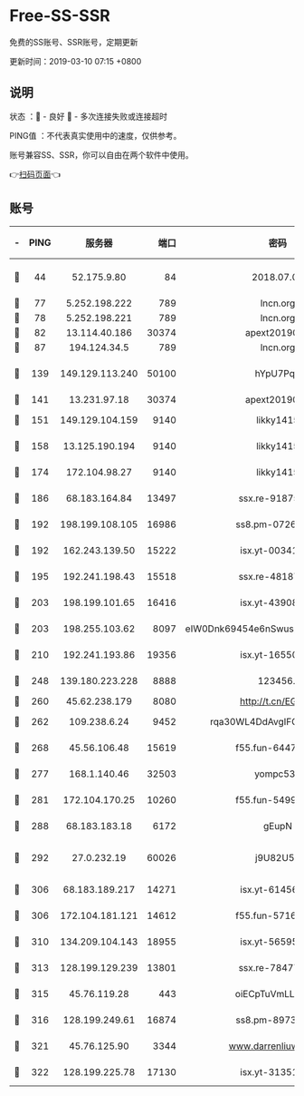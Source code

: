 # Free-SS-SSR

免费的SS账号、SSR账号，定期更新

更新时间：2019-03-10 07:15 +0800

## 说明

状态     ：🙂 - 良好 🙁 - 多次连接失败或连接超时

PING值   ：不代表真实使用中的速度，仅供参考。

账号兼容SS、SSR，你可以自由在两个软件中使用。

👉[扫码页面](https://liesauer.github.io/Free-SS-SSR/)👈

## 账号

|-|PING|服务器|端口|密码|加密方式|区域|
|:----:|:----:|:-----:|-----:|:----:|:----:|:----:|
|🙂|44|52.175.9.80|84|2018.07.07|chacha20-ietf-poly1305|HK|
|🙂|77|5.252.198.222|789|lncn.org|rc4|JP|
|🙂|78|5.252.198.221|789|lncn.org|rc4|JP|
|🙂|82|13.114.40.186|30374|apext2019006|chacha20|JP|
|🙂|87|194.124.34.5|789|lncn.org|rc4|JP|
|🙂|139|149.129.113.240|50100|hYpU7PqP|chacha20-ietf-poly1305|CN|
|🙂|141|13.231.97.18|30374|apext2019006|chacha20|JP|
|🙂|151|149.129.104.159|9140|likky1415|aes-256-cfb|HK|
|🙂|158|13.125.190.194|9140|likky1415|aes-256-cfb|KR|
|🙂|174|172.104.98.27|9140|likky1415|aes-256-cfb|JP|
|🙂|186|68.183.164.84|13497|ssx.re-91875474|aes-256-cfb|US|
|🙂|192|198.199.108.105|16986|ss8.pm-07262504|aes-256-cfb|US|
|🙂|192|162.243.139.50|15222|isx.yt-00341910|aes-256-cfb|US|
|🙂|195|192.241.198.43|15518|ssx.re-48187245|aes-256-cfb|US|
|🙂|203|198.199.101.65|16416|isx.yt-43908070|aes-256-cfb|US|
|🙂|203|198.255.103.62|8097|eIW0Dnk69454e6nSwuspv9DmS201tQ0D|aes-256-cfb|US|
|🙂|210|192.241.193.86|19356|isx.yt-16550263|aes-256-cfb|US|
|🙂|248|139.180.223.228|8888|123456..|aes-256-cfb|JP|
|🙂|260|45.62.238.179|8080|http://t.cn/EGJIyrl|rc4-md5|CA|
|🙂|262|109.238.6.24|9452|rqa30WL4DdAvgIFG6Fs3znzTa|aes-256-cfb|FR|
|🙂|268|45.56.106.48|15619|f55.fun-64473829|aes-256-cfb|US|
|🙂|277|168.1.140.46|32503|yompc535|aes-256-cfb|AU|
|🙂|281|172.104.170.25|10260|f55.fun-54999944|aes-256-cfb|SG|
|🙂|288|68.183.183.18|6172|gEupN|aes-256-cfb|SG|
|🙂|292|27.0.232.19|60026|j9U82U53|xchacha20-ietf-poly1305|HK|
|🙂|306|68.183.189.217|14271|isx.yt-61456295|aes-256-cfb|SG|
|🙂|306|172.104.181.121|14612|f55.fun-57160811|aes-256-cfb|SG|
|🙂|310|134.209.104.143|18955|isx.yt-56595383|aes-256-cfb|SG|
|🙂|313|128.199.129.239|13801|ssx.re-78477720|aes-256-cfb|SG|
|🙂|315|45.76.119.28|443|oiECpTuVmLLxk4Ts|aes-256-cfb|AU|
|🙂|316|128.199.249.61|16874|ss8.pm-89735842|aes-256-cfb|SG|
|🙂|321|45.76.125.90|3344|www.darrenliuwei.com|aes-256-cfb|AU|
|🙂|322|128.199.225.78|17130|isx.yt-31351777|aes-256-cfb|SG|

